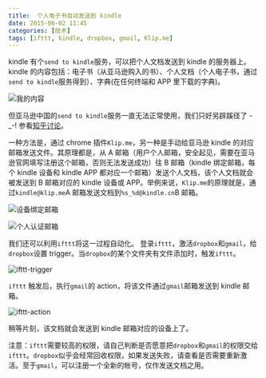 ```yaml
---
title:  个人电子书自动发送到 kindle
date: 2015-06-02 11:45
categories: [技术]
tags: [ifttt, kindle, dropbox, gmail, Klip.me]
---
```


kindle 有个`send to kindle`服务，可以把个人文档发送到 kindle 的服务器上。kindle 的内容包括：电子书（从亚马逊购入的书）、个人文档（个人电子书，通过`send to kindle`服务得到）、字典(在任何终端和 APP 里下载的字典)。

![我的内容](http://wulfric.qiniudn.com/R-my_content.png "我的内容")

但亚马逊中国的`send to kindle`服务一直无法正常使用，我们只好另辟蹊径了 -_-! 参看[知乎讨论](http://www.zhihu.com/question/21174855)。

 一种方法是，通过 chrome 插件`Klip.me`，另一种是手动给亚马逊 kindle 的对应邮箱发送文件。其原理都是，从 A 邮箱（用户个人邮箱，安全起见，需要在亚马逊官网填写注册这个邮箱，否则无法发送成功）往 B 邮箱（kindle 绑定邮箱，每个 kindle 设备和 kindle APP 都对应一个邮箱）发送个人文档，该个人文档就会被发送到 B 邮箱对应的 kindle 设备或 APP。举例来说，`Klip.me`的原理就是，通过`kindle@klip.me`A 邮箱发送文档到`%s_%d@kindle.cn`B 邮箱。

![设备绑定邮箱](http://wulfric.qiniudn.com/R-content_settings.png "设备绑定邮箱")

![个人认证邮箱](http://wulfric.qiniudn.com/R-auth_email.png "个人认证邮箱")

我们还可以利用`ifttt`将这一过程自动化。 登录`ifttt`，激活`dropbox`和`gmail`，给`dropbox`设置 trigger。当`dropbox`的某个文件夹有文件添加时，触发`ifttt`。 

![ifttt-trigger](http://wulfric.qiniudn.com/R-ifttt_dropbox_gmail_triger.png "ifttt trigger")

`ifttt` 触发后，执行`gmail`的 action，将该文件通过`gmail`邮箱发送到 kindle 邮箱。

![ifttt-action](http://wulfric.qiniudn.com/R-ifttt_dropbox_gmail_action.png "ifttt action")

稍等片刻，该文档就会发送到 kindle 邮箱对应的设备上了。

注意：`ifttt`需要较高的权限，请自己判断是否愿意把`dropbox`和`gmail`的权限交给`ifttt`。`dropbox`似乎会经常回收权限，如果发送失败，请查看是否需要重新激活。至于`gmail`，可以注册一个全新的帐号，仅作发送文档之用。
